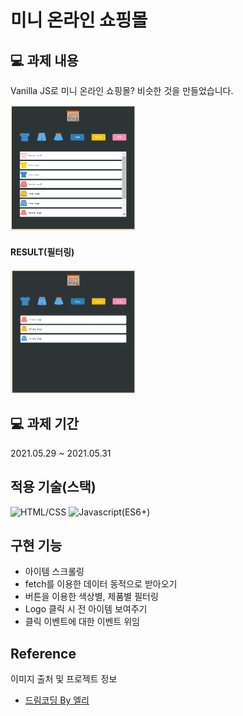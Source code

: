 # 미니 온라인 쇼핑몰

## 💻 과제 내용

Vanilla JS로 미니 온라인 쇼핑몰? 비슷한 것을 만들었습니다.

<img src="https://raw.githubusercontent.com/ikyoon0619/mini-online-shopping/master/_assets/main.PNG" width="200">

#### RESULT(필터링)

<img src="https://raw.githubusercontent.com/ikyoon0619/mini-online-shopping/master/_assets/function.PNG" width="200">

## 💻 과제 기간

2021.05.29 ~ 2021.05.31

## 적용 기술(스택)

![HTML/CSS](https://img.shields.io/badge/-HTML/CSS-E44D26)
![Javascript(ES6+)](<https://img.shields.io/badge/-JavaScript(ES6%2B)-F0DB4D>)

## 구현 기능

- 아이템 스크롤링
- fetch를 이용한 데이터 동적으로 받아오기
- 버튼을 이용한 색상별, 제품별 필터링
- Logo 클릭 시 전 아이템 보여주기
- 클릭 이벤트에 대한 이벤트 위임

## Reference

이미지 출처 및 프로젝트 정보

- [드림코딩 By 엘리](https://academy.dream-coding.com/)
